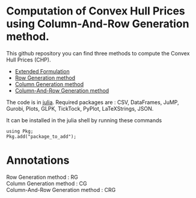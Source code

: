 # Computation of Convex Hull Prices using Column-And-Row Generation method.
This github repository you can find three methods to compute the Convex Hull Prices (CHP).
- [Extended Formulation](https://doi.org/10.1287/ijoc.2017.0802)
- [Row Generation method](https://doi.org/10.1287/ijoc.2017.0802)
- [Column Generation method](https://arxiv.org/abs/2012.13331)
- [Column-And-Row Generation method](https://doi.org/10.1007/s13675-013-0009-9)

The code is in [julia](https://julialang.org/downloads/).
Required packages are : CSV, DataFrames, JuMP, Gurobi, Plots, GLPK, TickTock, PyPlot, LaTeXStrings, JSON.

It can be installed in the julia shell by running these commands

```
using Pkg;
Pkg.add("package_to_add");
```
# Annotations
Row Generation method : RG  
Column Generation method : CG  
Column-And-Row Generation method : CRG
